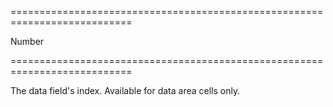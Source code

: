 ===========================================================================
<!--type-->Number<!--/type-->
===========================================================================

<!--shortDescription-->
The data field's index. Available for data area cells only.
<!--/shortDescription-->

<!--fullDescription-->

<!--/fullDescription-->